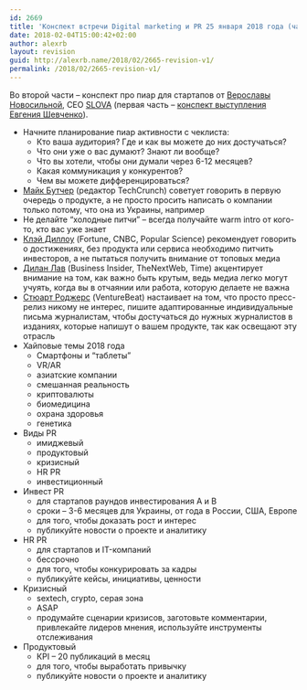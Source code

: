 ```yaml
---
id: 2669
title: 'Конспект встречи Digital marketing и PR 25 января 2018 года (часть 2 &#8211; Верослава Новосильная)'
date: 2018-02-04T15:00:42+02:00
author: alexrb
layout: revision
guid: http://alexrb.name/2018/02/2665-revision-v1/
permalink: /2018/02/2665-revision-v1/
---
```

Во второй части &#8211; конспект про пиар для стартапов от [Верославы Новосильной](https://www.facebook.com/veroslava.novosilnaya?ref=br_rs), СЕО [SLOVA](https://www.facebook.com/slova.agency/) (первая часть &#8211; [конспект выступления Евгения Шевченко](http://alexrb.name/2018/01/konspekt-vstrechy-digital-marketing-y-pr-25-yanvarya-2018-hoda-chast-1-evhenyj-shevchenko/)).<!--more-->

  * Начните планирование пиар активности с чеклиста: 
      * Кто ваша аудитория? Где и как вы можете до них достучаться?
      * Что они уже о вас думают? Знают ли вообще?
      * Что вы хотели, чтобы они думали через 6-12 месяцев?
      * Какая коммуникация у конкурентов?
      * Чем вы можете дифференцироваться?
  * [Майк Бутчер](https://techcrunch.com/author/mike-butcher/) (редактор TechCrunch) советует говорить в первую очередь о продукте, а не просто просить написать о компании только потому, что она из Украины, например
  * Не делайте &#8220;холодные питчи&#8221; &#8211; всегда получайте warm intro от кого-то, кто вас уже знает
  * [Клэй Диллоу](https://www.linkedin.com/in/cdillow) (Fortune, CNBC, Popular Science) рекомендует говорить о достижениях, без продукта или сервиса необходимо питчить инвесторов, а не пытаться получить внимание от топовых медиа
  * [Дилан Лав](https://www.linkedin.com/in/dylanlove) (Business Insider, TheNextWeb, Time) акцентирует внимание на том, как важно быть крутым, ведь медиа легко могут учуять, когда вы в отчаянии или работа, которую делаете не важна
  * [Стюарт Роджерс](https://twitter.com/therealsjr) (VentureBeat) настаивает на том, что просто пресс-релиз никому не интерес, пишите адаптированные индивидуальные письма журналистам, чтобы достучаться до нужных журналистов в изданиях, которые напишут о вашем продукте, так как освещают эту отрасль
  * Хайповые темы 2018 года 
      * Смартфоны и &#8220;таблеты&#8221;
      * VR/AR
      * азиатские компании
      * смешанная реальность
      * криптовалюты
      * биомедицина
      * охрана здоровья
      * генетика
  * Виды PR 
      * имиджевый
      * продуктовый
      * кризисный
      * HR PR
      * инвестиционный
  * Инвест PR 
      * для стартапов раундов инвестирования А и В
      * сроки &#8211; 3-6 месяцев для Украины, от года в России, США, Европе
      * для того, чтобы доказать рост и интерес
      * публикуйте новости о проекте и аналитику
  * HR PR 
      * для стартапов и IT-компаний
      * бессрочно
      * для того, чтобы конкурировать за кадры
      * публикуйте кейсы, инициативы, ценности
  * Кризисный 
      * sextech, crypto, серая зона
      * ASAP
      * продумайте сценарии кризисов, заготовьте комментарии, привлекайте лидеров мнения, используйте инструменты отслеживания
  * Продуктовый 
      * КPI &#8211; 20 публикаций в месяц
      * для того, чтобы выработать привычку
      * публикуйте новости о проекте и аналитику

&nbsp;